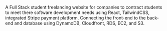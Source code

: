A Full Stack student freelancing website for companies to contract students to meet there software development needs using React, TailwindCSS, integrated Stripe payment platform, Connecting the front-end to the back-end and database using DynamoDB, Cloudfront, RDS, EC2, and S3.

